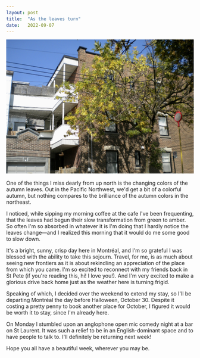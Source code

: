 ```yaml
---
layout: post
title:  "As the leaves turn"
date:   2022-09-07
---
```


![Montréal Autumn Leaves](/images/montreal-autumn-leaves.jpg)

One of the things I miss dearly from up north is the changing colors of
the autumn leaves. Out in the Pacific Northwest, we'd get a bit of
a colorful autumn, but nothing compares to the brilliance of the autumn
colors in the northeast.

I noticed, while sipping my morning coffee at the cafe I've been
frequenting, that the leaves had begun their slow transformation from
green to amber. So often I'm so absorbed in whatever it is I'm doing that
I hardly notice the leaves change—and I realized this morning that it
would do me some good to slow down.

It's a bright, sunny, crisp day here in Montréal, and I'm so grateful
I was blessed with the ability to take this sojourn. Travel, for me, is as
much about seeing new frontiers as it is about rekindling an appreciation
of the place from which you came. I'm so excited to reconnect with my
friends back in St Pete (if you're reading this, hi! I love you!). And I'm
very excited to make a glorious drive back home just as the weather here
is turning frigid.

Speaking of which, I decided over the weekend to extend my stay, so I'll
be departing Montréal the day before Halloween, October 30. Despite it
costing a pretty penny to book another place for October, I figured it
would be worth it to stay, since I'm already here.

On Monday I stumbled upon an anglophone open mic comedy night at a bar on
St Laurent. It was such a relief to be in an English-dominant space and to
have people to talk to. I'll definitely be returning next week!

Hope you all have a beautiful week, wherever you may be.
